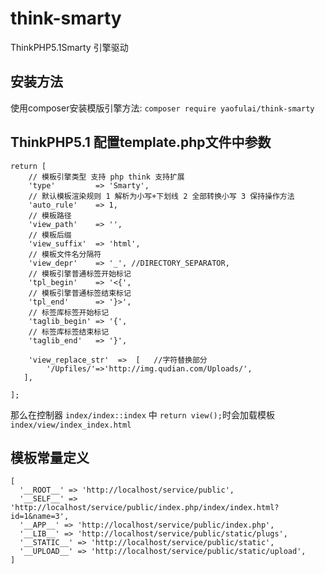 # think-smarty
ThinkPHP5.1Smarty 引擎驱动

## 安装方法

使用composer安装模版引擎方法: `composer require yaofulai/think-smarty`

## ThinkPHP5.1 配置template.php文件中参数

```
return [
    // 模板引擎类型 支持 php think 支持扩展
    'type'         => 'Smarty',
    // 默认模板渲染规则 1 解析为小写+下划线 2 全部转换小写 3 保持操作方法
    'auto_rule'    => 1,
    // 模板路径
    'view_path'    => '',
    // 模板后缀
    'view_suffix'  => 'html',
    // 模板文件名分隔符
    'view_depr'    => '_', //DIRECTORY_SEPARATOR,
    // 模板引擎普通标签开始标记
    'tpl_begin'    => '<{',
    // 模板引擎普通标签结束标记
    'tpl_end'      => '}>',
    // 标签库标签开始标记
    'taglib_begin' => '{',
    // 标签库标签结束标记
    'taglib_end'   => '}', 

	'view_replace_str'  =>  [   //字符替换部分
        '/Upfiles/'=>'http://img.qudian.com/Uploads/',
   ], 

];
```
那么在控制器 `index/index::index` 中 `return view();`时会加载模板 `index/view/index_index.html`

## 模板常量定义
```
[
  '__ROOT__' => 'http://localhost/service/public',
  '__SELF__' => 'http://localhost/service/public/index.php/index/index.html?id=1&name=3',
  '__APP__' => 'http://localhost/service/public/index.php',
  '__LIB__' => 'http://localhost/service/public/static/plugs',
  '__STATIC__' => 'http://localhost/service/public/static',
  '__UPLOAD__' => 'http://localhost/service/public/static/upload',
]
```
